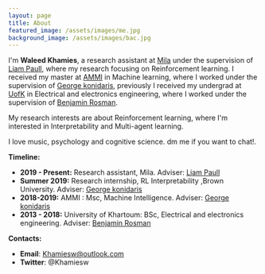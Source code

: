 ```yaml
---
layout: page
title: About
featured_image: /assets/images/me.jpg
background_image: /assets/images/bac.jpg
---
```


I'm  **Waleed Khamies**,  a research assistant at [Mila](https://mila.quebec/) under the supervision of [Liam Paull](https://liampaull.ca/), where my research focusing on Reinforcement learning. I received my master at [AMMI](https://aimsammi.org/) in Machine learning, where I worked under the supervision of [George konidaris](http://cs.brown.edu/people/gdk/), previously I received my undergrad at [UofK](https://www.uofk.edu/en) in Electrical and electronics engineering, where I worked under the supervision of [Benjamin Rosman](https://www.benjaminrosman.com/).

My research interests are about Reinforcement learning, where I'm interested in Interpretability and Multi-agent learning.

I love music, psychology and cognitive science. dm me if you want to chat!.

**Timeline:**

- **2019 - Present:** Research assistant, Mila. Adviser:  [Liam Paull](https://liampaull.ca/)
- **Summer 2019:** Research internship, RL Interpretability ,Brown University. Adviser: [George konidaris](http://cs.brown.edu/people/gdk/)
- **2018-2019:** AMMI : Msc, Machine Intelligence. Adviser: [George konidaris](http://cs.brown.edu/people/gdk/)
- **2013 - 2018:** University of Khartoum: BSc, Electrical and electronics engineering. Adviser:  [Benjamin Rosman](https://www.benjaminrosman.com/)

**Contacts:**

-    **Email**: Khamiesw@outlook.com
-   **Twitter**: @Khamiesw
